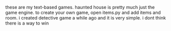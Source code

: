 these are my text-based games. 
haunted house is pretty much just the game engine. to create your own game, open items.py and add items and room.
i created detective game a while ago and it is very simple. i dont think there is a way to win
